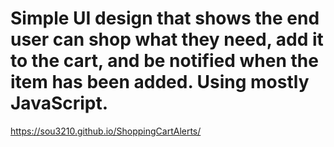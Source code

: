 # Simple UI design that shows the end user can shop what they need, add it to the cart, and be notified when the item has been added. Using mostly JavaScript.

https://sou3210.github.io/ShoppingCartAlerts/
